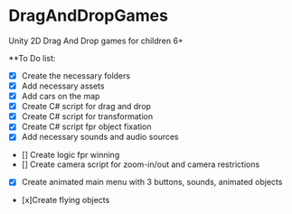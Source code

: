 # DragAndDropGames
Unity 2D Drag And Drop games for children 6+


**To Do list:
- [x] Create the necessary folders
- [x] Add necessary assets
- [x]	Add cars on the map
- [x] Create C# script for drag and drop
- [x] Create C# script for transformation
- [x] Create C# script fpr object fixation
- [x] Add necessary sounds and audio sources
- [] Create logic fpr winning
- [] Create camera script for zoom-in/out and camera restrictions
- [x] Create animated main menu with 3 buttons, sounds, animated objects
- [x]Create flying objects





